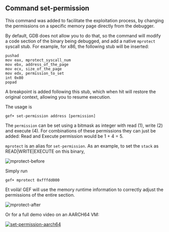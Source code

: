 ## Command set-permission ##

This command was added to facilitate the exploitation process, by changing the
permissions on a specific memory page directly from the debugger.

By default, GDB does not allow you to do that, so the command will modify a
code section of the binary being debugged, and add a native `mprotect` syscall
stub. For example, for x86, the following stub will be inserted:

```
pushad
mov eax, mprotect_syscall_num
mov ebx, address_of_the_page
mov ecx, size_of_the_page
mov edx, permission_to_set
int 0x80
popad
```

A breakpoint is added following this stub, which when hit will restore the
original context, allowing you to resume execution.

The usage is

```
gef➤ set-permission address [permission]
```

The `permission` can be set using a bitmask as integer with read (1), write (2)
and execute (4). For combinations of these permissions they can just be added:
Read and Execute permission would be 1 + 4 = 5.

`mprotect` is an alias for `set-permission`. As an example, to set the `stack`
as READ|WRITE|EXECUTE on this binary,

![mprotect-before](https://i.imgur.com/RRYHxzW.png)

Simply run

```
gef➤ mprotect 0xfffdd000
```

Et voilà! GEF will use the memory runtime information to correctly adjust the
permissions of the entire section.

![mprotect-after](https://i.imgur.com/9MvyQi8.png)

Or for a full demo video on an AARCH64 VM:

[![set-permission-aarch64](https://img.youtube.com/vi/QqmfxIGzbmM/0.jpg)](https://www.youtube.com/watch?v=QqmfxIGzbmM)
